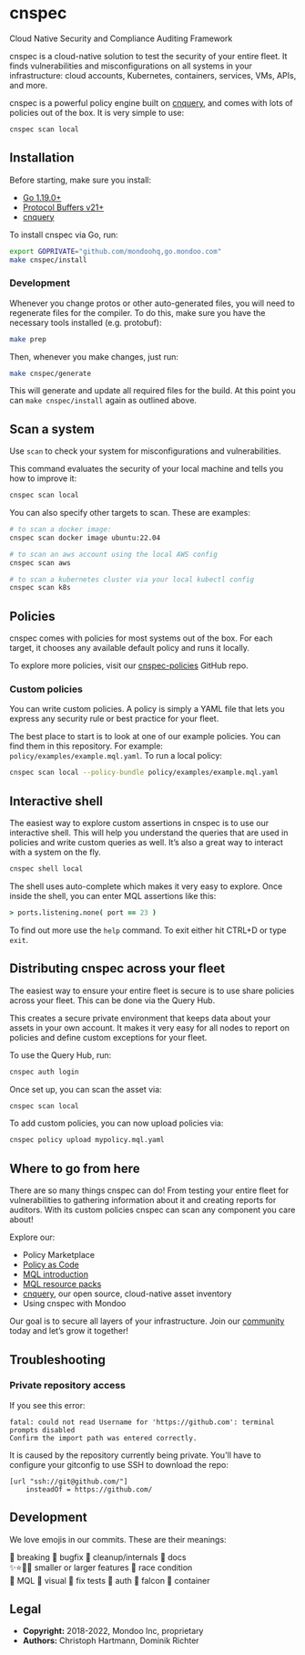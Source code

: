 # cnspec

Cloud Native Security and Compliance Auditing Framework

cnspec is a cloud-native solution to test the security of your entire fleet. It finds vulnerabilities and misconfigurations on all systems in your infrastructure: cloud accounts, Kubernetes, containers, services, VMs, APIs, and more.

cnspec is a powerful policy engine built on [cnquery](https://github.com/mondoohq/cnquery), and comes with lots of policies out of the box. It is very simple to use:

```bash
cnspec scan local
``` 


## Installation

Before starting, make sure you install:
- [Go 1.19.0+](https://golang.org/dl/)
- [Protocol Buffers v21+](https://github.com/protocolbuffers/protobuf/releases)
- [cnquery](https://github.com/mondoohq/cnquery)

To install cnspec via Go, run:

```bash
export GOPRIVATE="github.com/mondoohq,go.mondoo.com"
make cnspec/install
```

### Development

Whenever you change protos or other auto-generated files, you will need to regenerate files for the compiler. To do this, make sure you have the necessary tools installed (e.g. protobuf):

```bash
make prep
```

Then, whenever you make changes, just run:

```bash
make cnspec/generate
```

This will generate and update all required files for the build. At this point you can `make cnspec/install` again as outlined above.

## Scan a system

Use `scan` to check your system for misconfigurations and vulnerabilities. 

This command evaluates the security of your local machine and tells you how to improve it:

```bash
cnspec scan local
```

You can also specify other targets to scan. These are examples:

```bash
# to scan a docker image:
cnspec scan docker image ubuntu:22.04

# to scan an aws account using the local AWS config
cnspec scan aws

# to scan a kubernetes cluster via your local kubectl config
cnspec scan k8s
```

##  Policies

cnspec comes with policies for most systems out of the box. For each target, it chooses any available default policy and runs it locally.

To explore more policies, visit our [cnspec-policies](https://github.com/mondoohq/cnspec-policies) GitHub repo.


###  Custom policies

You can write custom policies. A policy is simply a YAML file that lets you express any security rule or best practice for your fleet. 

The best place to start is to look at one of our example policies. You can find them in this repository. For example: `policy/examples/example.mql.yaml`. To run a local policy:

```bash
cnspec scan local --policy-bundle policy/examples/example.mql.yaml
```


## Interactive shell

The easiest way to explore custom assertions in cnspec is to use our interactive shell. This will help you understand the queries that are used in policies and write custom queries as well. It’s also a great way to interact with a system on the fly.

```bash
cnspec shell local
```

The shell uses auto-complete which makes it very easy to explore. Once inside the shell, you can enter MQL assertions like this:

```coffeescript
> ports.listening.none( port == 23 )
```

To find out more use the `help` command. To exit either hit CTRL+D or type `exit`.




## Distributing cnspec across your fleet

The easiest way to ensure your entire fleet is secure is to use share policies across your fleet. This can be done via the Query Hub.

This creates a secure private environment that keeps data about your assets in your own account. It makes it very easy for all nodes to report on policies and define custom exceptions for your fleet.

To use the Query Hub, run:

```bash
cnspec auth login
```

Once set up, you can scan the asset via:

```bash
cnspec scan local
```

To add custom policies, you can now upload policies via:

```bash
cnspec policy upload mypolicy.mql.yaml
```


## Where to go from here

There are so many things cnspec can do! From testing your entire fleet for vulnerabilities to gathering information about it and creating reports for auditors. With its custom policies cnspec can scan any component you care about!

Explore our:
- Policy Marketplace
- [Policy as Code](https://mondoo.com/docs/tutorials/mondoo/policy-as-code/)
- [MQL introduction](https://mondoohq.github.io/mql-intro/index.html)
- [MQL resource packs](https://mondoo.com/docs/references/mql/)
- [cnquery](https://github.com/mondoohq/cnquery), our open source, cloud-native asset inventory
- Using cnspec with Mondoo

Our goal is to secure all layers of your infrastructure. Join our [community](https://github.com/orgs/mondoohq/discussions) today and let’s grow it together!


## Troubleshooting

### Private repository access

If you see this error:

```
fatal: could not read Username for 'https://github.com': terminal prompts disabled
Confirm the import path was entered correctly.
```

It is caused by the repository currently being private. You'll have to configure your gitconfig to use SSH to download the repo:

```
[url "ssh://git@github.com/"]
	insteadOf = https://github.com/
```


## Development

We love emojis in our commits. These are their meanings:

🛑 breaking 🐛 bugfix 🧹 cleanup/internals 📄 docs  
✨⭐🌟🎉 smaller or larger features 🐎 race condition  
🌙 MQL 🌈 visual 🍏 fix tests 🎫 auth 🦅 falcon 🐳 container  


## Legal

- **Copyright:** 2018-2022, Mondoo Inc, proprietary
- **Authors:** Christoph Hartmann, Dominik Richter

